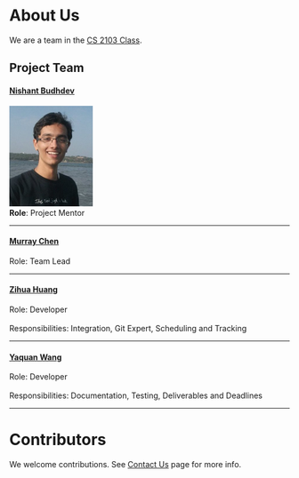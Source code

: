 # About Us

We are a team in the [CS 2103 Class](http://www.comp.nus.edu.sg/~cs2103/AY1617S1/).

## Project Team

#### [Nishant Budhdev](https://github.com/nishantbudhdev) <br>
<img src="images/Nishant Budhdev.jpg" width="150"><br>
**Role**: Project Mentor

-----

#### [Murray Chen](https://github.com/mchen14) <br>
Role: Team Lead

-----

#### [Zihua Huang](https://github.com/JamesHuangUC)
Role: Developer <br>  
Responsibilities: Integration, Git Expert, Scheduling and Tracking

-----

#### [Yaquan Wang](https://github.com/A0116137M) 
Role: Developer <br>  
Responsibilities: Documentation, Testing, Deliverables and Deadlines
 
 -----

# Contributors

We welcome contributions. See [Contact Us](ContactUs.md) page for more info.
